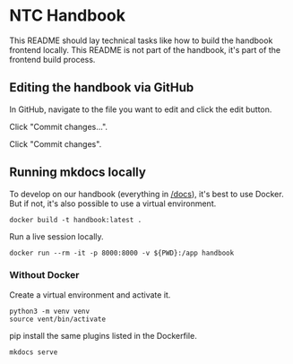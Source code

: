 # NTC Handbook

This README should lay technical tasks like how to build the handbook
frontend locally. This README is not part of the handbook, it's part
of the frontend build process.

## Editing the handbook via GitHub

In GitHub, navigate to the file you want to edit and click the edit button.

Click "Commit changes...".

Click "Commit changes".

## Running mkdocs locally

To develop on our handbook (everything in [/docs](./docs)), it's best to use
Docker.  But if not, it's also possible to use a virtual environment.

```shell
docker build -t handbook:latest .
```

Run a live session locally.

```shell
docker run --rm -it -p 8000:8000 -v ${PWD}:/app handbook
```

### Without Docker

Create a virtual environment and activate it.

```shell
python3 -m venv venv
source vent/bin/activate
```

pip install the same plugins listed in the Dockerfile.

```shell
mkdocs serve
```
